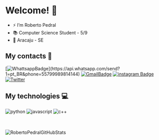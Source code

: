 # Welcome! 👋

<div>
    <ul>
	    <li>⚡ I’m Roberto Pedral</li>
		<li>📚 Computer Science Student - 5/9</li>
		<li>📍  Aracaju - SE</li>
    </ul>
</div>

## My contacts 📧

[![WhattsappBadge](https://img.shields.io/badge/-Whatsapp-4CA143?style=flat-square&labelColor=4CA143&logo=whatsapp&logoColor=white&link=https://api.whatsapp.com/send?phone=seu_telefone_55+79+996928345&text=Hello!)](https://api.whatsapp.com/send?1=pt_BR&phone=55799989814144)
[![GmailBadge](https://img.shields.io/badge/-Gmail-c14438?style=flat-square&logo=Gmail&logoColor=white&link=mailto:dev.robertopedral@gmail.com)](mailto:dev.robertopedral@gmail.com)
[![instagram Badge](https://img.shields.io/badge/Instagram-E4405F?style=flat-square&logo=instagram&logoColor=white)](https://www.instagram.com/robertopedrall/)
[![Twitter](https://img.shields.io/badge/-Twitter-1DA1F2?style=flat-square&logo=twitter&logoColor=white)](https://twitter.com/robertopedrall)

## My technologies 💻
<div style = "display: inline_block">
    <img align = "center" alt = "python" src = "https://img.shields.io/badge/python-3670A0?style=for-the-badge&logo=python&logoColor=ffdd54" />
    <img align = "center" alt = "javascript" src = "https://img.shields.io/badge/javascript-%23323330.svg?style=for-the-badge&logo=javascript&logoColor=%23F7DF1E" />
    <img align = "center" alt = "c++" src = "https://img.shields.io/badge/c++-%2300599C.svg?style=for-the-badge&logo=c%2B%2B&logoColor=white" />    
</div>

<br> <br/>
![RobertoPedralGitHubStats](https://github-readme-stats.vercel.app/api?username=RobertoPedral&show_icons=true&theme=dark)
